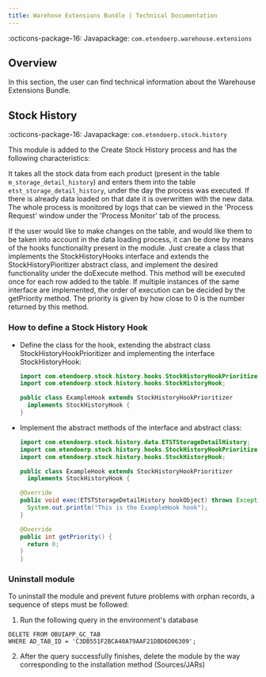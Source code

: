 ```yaml
---
title: Warehose Extensions Bundle | Technical Documentation
---
```


:octicons-package-16: Javapackage: `com.etendoerp.warehouse.extensions`

## Overview

In this section, the user can find technical information about the Warehouse Extensions Bundle.

## Stock History 

:octicons-package-16: Javapackage: `com.etendoerp.stock.history`

This module is added to the Create Stock History process and has the following characteristics: 

It takes all the stock data from each product (present in the table `m_storage_detail_history`) and enters them into the table `etst_storage_detail_history`, under the day the process was executed. If there is already data loaded on that date it is overwritten with the new data. The whole process is monitored by logs that can be viewed in the 'Process Request' window under the 'Process Monitor' tab of the process.

If the user would like to make changes on the table, and would like them to be taken into account in the data loading process, it  can be done by means of the hooks functionality present in the module. Just create a class that implements the StockHistoryHooks interface and extends the StockHistoryPioritizer abstract class, and implement the desired functionality under the doExecute method. This method will be executed once for each row added to the table. If multiple instances of the same interface are implemented, the order of execution can be decided by the getPriority method. The priority is given by how close to 0 is the number returned by this method. 

### How to define a Stock History Hook 

- Define the class for the hook, extending the abstract class StockHistoryHookPrioritizer and implementing the interface StockHistoryHook:

    ```java
    import com.etendoerp.stock.history.hooks.StockHistoryHookPrioritizer;
    import com.etendoerp.stock.history.hooks.StockHistoryHook;

    public class ExampleHook extends StockHistoryHookPrioritizer
      implements StockHistoryHook {
    }
    ```

- Implement the abstract methods of the interface and abstract class: 


    ```java
    import com.etendoerp.stock.history.data.ETSTStorageDetailHistory;
    import com.etendoerp.stock.history.hooks.StockHistoryHookPrioritizer;
    import com.etendoerp.stock.history.hooks.StockHistoryHook;

    public class ExampleHook extends StockHistoryHookPrioritizer
      implements StockHistoryHook {

    @Override
    public void exec(ETSTStorageDetailHistory hookObject) throws Exception {
      System.out.println("This is the ExampleHook hook");
    }

    @Override
    public int getPriority() {
      return 0;
    }
    }
    ``` 

### Uninstall module

To uninstall the module and prevent future problems with orphan records, a sequence of steps must be followed:

1. Run the following query in the environment's database
```
DELETE FROM OBUIAPP_GC_TAB 
WHERE AD_TAB_ID = 'C3DB551F2BCA40A79AAF21DBD6D06309';
```

2. After the query successfully finishes, delete the module by the way corresponding to the installation method (Sources/JARs)
